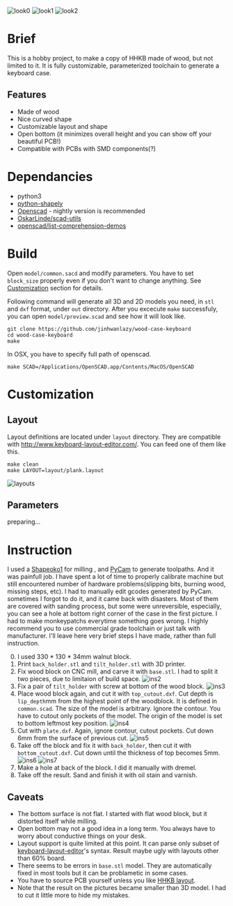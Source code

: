 ![look0][look0]
![look1][look1]
![look2][look2]

# Brief
This is a hobby project, to make a copy of HHKB made of wood,
but not limited to it. It is fully customizable, parameterized
toolchain to generate a keyboard case.

## Features
- Made of wood
- Nice curved shape
- Customizable layout and shape
- Open bottom (it minimizes overall height and you can show off your beautiful PCB!)
- Compatible with PCBs with SMD components(?)

# Dependancies
- python3
- [python-shapely](https://pypi.python.org/pypi/Shapely)
- [Openscad](http://www.openscad.org/) - nightly version is recommended
- [OskarLinde/scad-utils](https://github.com/OskarLinde/scad-utils)
- [openscad/list-comprehension-demos](https://github.com/openscad/list-comprehension-demos)

# Build
Open `model/common.sacd` and modify parameters. You have to set `block_size`
properly even if you don't want to change anything. See
[Customization](#customization) section for details.

Following command will generate all 3D and 2D models you need, in
`stl` and `dxf` format, under `out` directory. After you excecute `make` 
successfuly, you can open `model/preview.scad` and see how it will look
like.

    git clone https://github.com/jinhwanlazy/wood-case-keyboard
    cd wood-case-keyboard
    make

In OSX, you have to specify full path of openscad.

    make SCAD=/Applications/OpenSCAD.app/Contents/MacOS/OpenSCAD

# Customization
## Layout
Layout definitions are located under `layout` directory. They are 
compatible with <http://www.keyboard-layout-editor.com/>. 
You can feed one of them like this.

    make clean
    make LAYOUT=layout/plank.layout

![layouts][layouts]

## Parameters
preparing...

# Instruction
I used a [Shapeoko1](https://www.shapeoko.com/shapeoko1.html) for milling
, and [PyCam](http://pycam.sourceforge.net/) to generate 
toolpaths. And it was painfull job.
I have spent a lot of time to properly calibrate machine but
still encountered number of hardware problems(slipping bits, burning wood, missing steps, etc). 
I had to manually edit gcodes generated by PyCam. sometimes I forgot to do it,
and it came back with disasters. Most of them are covered with sanding process,
but some were unreversible, especially, you can see a hole at bottom right corner of the
case in the first picture.
I had to make monkeypatchs everytime something goes wrong. 
I highly recommend you to use commercial grade toolchain or just talk with manufacturer. 
I'll leave here very brief steps I have made, rather than full instruction. 

0. I used 330 * 130 * 34mm walnut block.
1. Print `back_holder.stl` and `tilt_holder.stl` with 3D printer.
2. Fix wood block on CNC mill, and carve it with `base.stl`. I had to split it
two pieces, due to limitaion of build space. 
![ins2][ins2]
3. Fix a pair of `tilt_holder` with screw at bottom of the wood block.
![ins3][ins3]
4. Place wood block again, and cut it with `top_cutout.dxf`.
Cut depth is `lip_depth`mm from the highest point of the woodblock. It is
defined in `common.scad`.
The size of the model is arbitrary. Ignore the contour.
You have to cutout only pockets of the model.
The origin of the model is set to bottom leftmost key position.
![ins4][ins4]
5. Cut with `plate.dxf`. Again, ignore contour, cutout pockets. Cut down 6mm
   from the surface of previous cut.
![ins5][ins5]
6. Take off the block and fix it with `back_holder`, then cut it with
   `bottom_cutout.dxf`. Cut down until the thickness of top becomes 5mm.
![ins6][ins6]
![ins7][ins7]
7. Make a hole at back of the block. I did it manually with dremel.
8. Take off the result. Sand and finish it with oil stain and varnish.

[look0]: https://github.com/jinhwanlazy/wood-case-keyboard/raw/master/pics/IMG_2556.JPG "look0"
[look1]: https://github.com/jinhwanlazy/wood-case-keyboard/raw/master/pics/IMG_2566.JPG "look1"
[look2]: https://github.com/jinhwanlazy/wood-case-keyboard/raw/master/pics/IMG_2569.JPG "look2"
[ins2]: https://github.com/jinhwanlazy/wood-case-keyboard/raw/master/pics/IMG_2502.JPG "ins2"
[ins3]: https://github.com/jinhwanlazy/wood-case-keyboard/raw/master/pics/IMG_2507.JPG "ins3"
[ins4]: https://github.com/jinhwanlazy/wood-case-keyboard/raw/master/pics/IMG_2511.JPG "ins4"
[ins5]: https://github.com/jinhwanlazy/wood-case-keyboard/raw/master/pics/IMG_2514.JPG "ins5"
[ins6]: https://github.com/jinhwanlazy/wood-case-keyboard/raw/master/pics/IMG_2518.JPG "ins6"
[ins7]: https://github.com/jinhwanlazy/wood-case-keyboard/raw/master/pics/IMG_2519.JPG "ins7"
[layouts]: https://github.com/jinhwanlazy/wood-case-keyboard/raw/master/pics/layouts.png "layouts"

## Caveats
- The bottom surface is not flat. I started with flat wood block, but
  it distorted itself while milling.
- Open bottom may not a good idea in a long term. You always have to worry
  about conductive things on your desk.
- Layout support is quite limited at this point. It can parse only subset of
  [keyboard-layout-editor](http://www.keyboard-layout-editor.com/)'s syntax.
  Result maybe ugly with layouts other than 60% board.
- There seems to be errors in `base.stl` model. They are automatically fixed in most
  tools but it can be problametic in some cases. 
- You have to source PCB yourself unless you like [HHKB layout](https://github.com/jinhwanlazy/hhkb-pcb). 
- Note that the result on the pictures became smaller than 3D model.
  I had to cut it little more to hide my mistakes.

